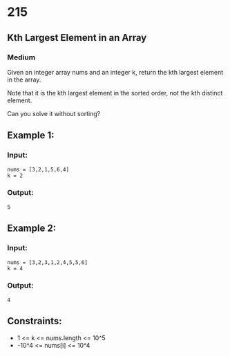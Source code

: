 # 215
## Kth Largest Element in an Array
### Medium

Given an integer array nums and an integer k, return the kth largest element in the array.

Note that it is the kth largest element in the sorted order, not the kth distinct element.

Can you solve it without sorting?

## Example 1:

### Input: 
    nums = [3,2,1,5,6,4]
    k = 2
### Output: 
    5

## Example 2:

### Input: 
    nums = [3,2,3,1,2,4,5,5,6] 
    k = 4
### Output: 
    4

## Constraints:

  - 1 <= k <= nums.length <= 10^5
  - -10^4 <= nums[i] <= 10^4


